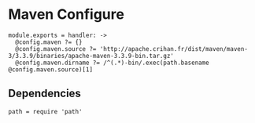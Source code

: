 
# Maven Configure

    module.exports = handler: ->
      @config.maven ?= {}
      @config.maven.source ?= 'http://apache.crihan.fr/dist/maven/maven-3/3.3.9/binaries/apache-maven-3.3.9-bin.tar.gz'
      @config.maven.dirname ?= /^(.*)-bin/.exec(path.basename @config.maven.source)[1]
    
## Dependencies

    path = require 'path'
